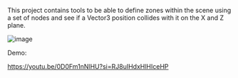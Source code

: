 This project contains tools to be able to define zones within the scene using a set of nodes and see if a Vector3 position collides with it on the X and Z plane.

![image](https://github.com/Doprez/Stride.Zones/assets/73259914/c36398b1-29b5-42f6-a891-06d35f518ae8)

Demo:

https://youtu.be/0D0Fm1nNlHU?si=RJ8uIHdxHlHIceHP
